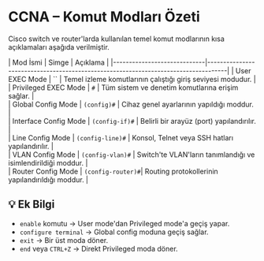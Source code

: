 # CCNA – Komut Modları Özeti

Cisco switch ve router'larda kullanılan temel komut modlarının kısa açıklamaları aşağıda verilmiştir.

| Mod İsmi                    | Simge             | Açıklama                                                       |          |-----------------------------|------------------------------------------------------------------------------------|
| User EXEC Mode              | ``                | Temel izleme komutlarının çalıştığı giriş seviyesi modudur.    |         
| Privileged EXEC Mode        | `#`               | Tüm sistem ve denetim komutlarına erişim sağlar.               |         
| Global Config Mode          | `(config)#`       | Cihaz genel ayarlarının yapıldığı moddur.                      |         
| Interface Config Mode       | `(config-if)#`    | Belirli bir arayüz (port) yapılandırılır.                      |         
| Line Config Mode            | `(config-line)#`  | Konsol, Telnet veya SSH hatları yapılandırılır.                |         
| VLAN Config Mode            | `(config-vlan)#`  | Switch'te VLAN'ların tanımlandığı ve isimlendirildiği moddur.  |         
| Router Config Mode          | `(config-router)#`| Routing protokollerinin yapılandırıldığı moddur.               |      

## 💡 Ek Bilgi

- `enable` komutu → User mode'dan Privileged mode'a geçiş yapar.  
- `configure terminal` → Global config moduna geçiş sağlar.  
- `exit` → Bir üst moda döner.  
- `end` veya `CTRL+Z` → Direkt Privileged moda döner.